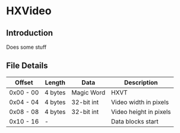 # HXVideo

## Introduction
Does some stuff

## File Details

|  Offset   |    Length     |  Data         |  Description              |
|---------  |--------       |---------------|---                        |
| 0x00 - 00 |  4 bytes      |   Magic Word  |   HXVT                    |
| 0x04 - 04 |  4 bytes      |   32-bit int  |   Video width in pixels   |
| 0x08 - 08 |  4 bytes      |   32-bit int  |   Video height in pixels  |
| 0x10 - 16 |  -            |               |   Data blocks start       |
